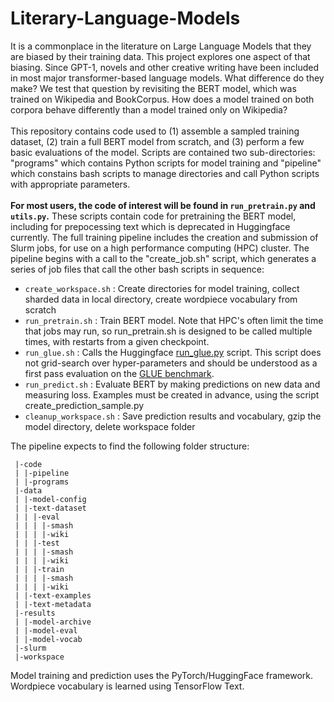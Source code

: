 # Literary-Language-Models
It is a commonplace in the literature on Large Language Models that they are biased by their training data. This project explores one aspect of that biasing. Since GPT-1, novels and other creative writing have been included in most major transformer-based language models. What difference do they make? We test that question by revisiting the BERT model, which was trained on Wikipedia and BookCorpus. How does a model trained on both corpora behave differently than a model trained only on Wikipedia?<br><br>
This repository contains code used to (1) assemble a sampled training dataset, (2) train a full BERT model from scratch, and (3) perform a few basic evaluations of the model. Scripts are contained two sub-directories: "programs" which contains Python scripts for model training and "pipeline" which constains bash scripts to manage directories and call Python scripts with appropriate parameters.<br><br>
**For most users, the code of interest will be found in `run_pretrain.py` and `utils.py`.** These scripts contain code for pretraining the BERT model, including for prepocessing text which is deprecated in Huggingface currently.
The full training pipeline includes the creation and submission of Slurm jobs, for use on a high performance computing (HPC) cluster. The pipeline begins with a call to the "create_job.sh" script, which generates a series of job files that call the other bash scripts in sequence:
* `create_workspace.sh` : Create directories for model training, collect sharded data in local directory, create wordpiece vocabulary from scratch
* `run_pretrain.sh` : Train BERT model. Note that HPC's often limit the time that jobs may run, so run_pretrain.sh is designed to be called multiple times, with restarts from a given checkpoint.
* `run_glue.sh` : Calls the Huggingface [run_glue.py](https://github.com/huggingface/transformers/blob/main/examples/pytorch/text-classification/run_glue.py) script. This script does not grid-search over hyper-parameters and should be understood as a first pass evaluation on the [GLUE benchmark](https://gluebenchmark.com).
* `run_predict.sh` : Evaluate BERT by making predictions on new data and measuring loss. Examples must be created in advance, using the script create_prediction_sample.py
* `cleanup_workspace.sh` : Save prediction results and vocabulary, gzip the model directory, delete workspace folder

The pipeline expects to find the following folder structure:
```
 |-code
 | |-pipeline
 | |-programs
 |-data
 | |-model-config
 | |-text-dataset
 | | |-eval
 | | | |-smash
 | | | |-wiki
 | | |-test
 | | | |-smash
 | | | |-wiki
 | | |-train
 | | | |-smash
 | | | |-wiki
 | |-text-examples
 | |-text-metadata
 |-results
 | |-model-archive
 | |-model-eval
 | |-model-vocab
 |-slurm
 |-workspace
```

Model training and prediction uses the PyTorch/HuggingFace framework. Wordpiece vocabulary is learned using TensorFlow Text.
